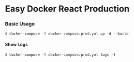 # Easy Docker React Production

### Basic Usage

`$ docker-compose -f docker-compose.prod.yml up -d --build`

#### Show Logs
`$ docker-compose -f docker-compose.prod.yml logs -f`
